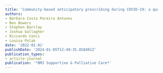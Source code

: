 ```yaml
---
title: 'Community-based anticipatory prescribing during COVID-19: a qualitative study'
authors:
- Bárbara Costa Pereira Antunes
- Ben Bowers
- Stephen Barclay
- Joshua Gallagher
- Riccardo Conci
- Louisa Polak
date: '2022-01-01'
publishDate: '2024-01-05T12:49:35.858491Z'
publication_types:
- article-journal
publication: '*BMJ Supportive & Palliative Care*'
---
```

